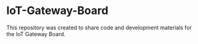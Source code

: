 # IoT-Gateway-Board
This repository was created to share code and development materials for the IoT Gateway Board.
